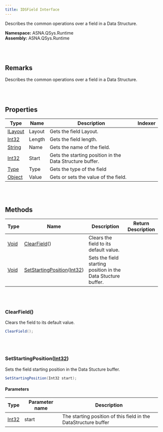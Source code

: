 ```yaml
---
title: IDSField Interface
---
```


Describes the common operations over a field in a Data Structure.

**Namespace:** ASNA.QSys.Runtime <br/>
**Assembly:** ASNA.QSys.Runtime

<br>
<br>

## Remarks

Describes the common operations over a field in a Data Structure.

[//]: # ($$TODO: Complete the Remarks section.)

<br>
<br>

## Properties

| Type | Name | Description | Indexer
| --- | --- | --- | --- 
| [ILayout](/reference/asna-qsys-runtime/classes/i-layout.html) | Layout | Gets the field Layout. | 
| [Int32](https://docs.microsoft.com/en-us/dotnet/api/system.int32) | Length | Gets the field length. | 
| [String](https://docs.microsoft.com/en-us/dotnet/api/system.string) | Name | Gets the name of the field. | 
| [Int32](https://docs.microsoft.com/en-us/dotnet/api/system.int32) | Start | Gets the starting position in the Data Structure buffer. | 
| [Type](https://docs.microsoft.com/en-us/dotnet/api/system.type) | Type | Gets the type of the field | 
| [Object](https://docs.microsoft.com/en-us/dotnet/api/system.object) | Value | Gets or sets the value of the field. | 

<br>
<br>

## Methods

| Type | Name | Description | Return Description 
| --- | --- | --- | --- 
| [Void](https://docs.microsoft.com/en-us/dotnet/api/system.void) | [ClearField](#clearfield)() | Clears the field to its default value. | 
| [Void](https://docs.microsoft.com/en-us/dotnet/api/system.void) | [SetStartingPosition](#setstartingpositionint32)([Int32](https://docs.microsoft.com/en-us/dotnet/api/system.int32)) | Sets the field starting position in the Data Stucture buffer. | 

<br>
<br>

### ClearField()

Clears the field to its default value.

```cs
ClearField();
```


<br>
<br>

### SetStartingPosition([Int32](https://docs.microsoft.com/en-us/dotnet/api/system.int32))

Sets the field starting position in the Data Stucture buffer.

```cs
SetStartingPosition(Int32 start);
```

#### Parameters

| Type | Parameter name | Description
| --- | --- | ---
| [Int32](https://docs.microsoft.com/en-us/dotnet/api/system.int32) | start | The starting position of this field in the DataStructure buffer 


<br>
<br>

